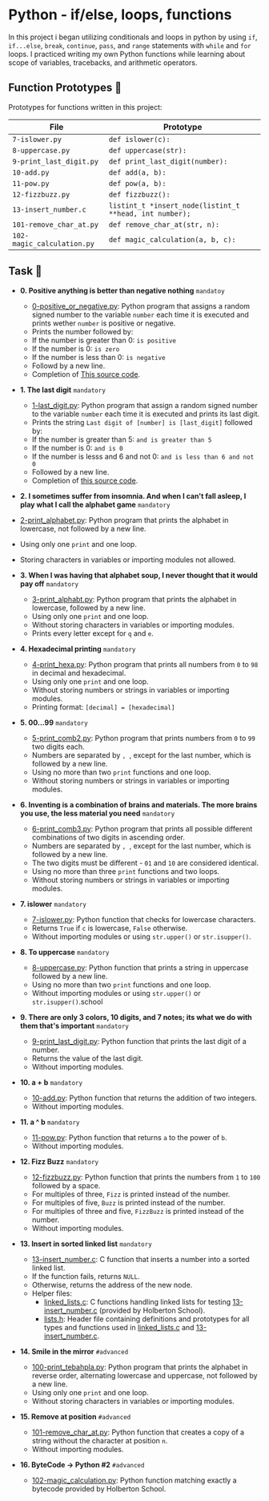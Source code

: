  # Python - if/else, loops, functions

 In this project i began utilizing conditionals and loops in python by using `if`, `if...else`, `break`, `continue`, `pass`, and `range` statements with `while` and `for` loops. I practiced writing my own Python functions while learning about scope of variables, tracebacks, and arithmetic operators.


 ## Function Prototypes :floppy_disk:

 Prototypes for functions written in this project:

| File				| Prototype					|
|-------------------------------|-----------------------------------------------|
|`7-islower.py`			|`def islower(c):`				|
|`8-uppercase.py`		|`def uppercase(str):`				|
|`9-print_last_digit.py`	|`def print_last_digit(number):`		|
|`10-add.py`			|`def add(a, b):`				|
|`11-pow.py`			|`def pow(a, b):`				|
|`12-fizzbuzz.py`		|`def fizzbuzz():`				|
|`13-insert_number.c`		|`listint_t *insert_node(listint_t **head, int number);`|
|`101-remove_char_at.py`	|`def remove_char_at(str, n):`			|
|`102-magic_calculation.py`     |`def magic_calculation(a, b, c):`		|

 ## Task :page_with_curl:

* **0. Positive anything is better than negative nothing** `mandatoy`
	* [0-positive_or_negative.py](./0-positive_or_negative.py): Python program that assigns a random signed number to the variable `number` each time it is executed and prints wether `number` is positive or negative.
	* Prints the number followed by:
	* If the number is greater than 0: `is positive`
	* If the number is 0: `is zero`
	* If the number is less than 0: `is negative`
	* Followd by a new line.
	* Completion of [This source code](https://github.com/holbertonschool/0x01.py/blob/master/0-positive_or_negative.py).

* **1. The last digit** `mandatory`
	* [1-last_digit.py](./1-last_digit.py): Python program that assign a random signed number to the variable `number` each time it is executed and prints its last digit.
	* Prints the string `Last digit of [number] is [last_digit]` followed by:
	* If the number is greater than 5: `and is greater than 5`
	* If the number is 0: `and is 0`
	* If the number is lesss and 6 and not 0: `and is less than 6 and not 0`
	* Followed by a new line.
	* Completion of [this source code](https://github.com/holbertonschool/0x01.py/blob/master/1-last_digit_py).

* **2. I sometimes suffer from insomnia. And when I can't fall asleep, I play what I call the alphabet game** `mandatory`
 * [2-print_alphabet.py](./2-print_alphabet.py): Python program that prints the alphabet in lowercase, not followed by a new line.
  * Using only one `print` and one loop.
  * Storing characters in variables or importing modules not allowed.

* **3. When I was having that alphabet soup, I never thought that it would pay off** `mandatory`
  * [3-print_alphabt.py](./3-print_alphabt.py): Python program that prints the alphabet in lowercase, followed by a new line.
  * Using only one `print` and one loop.
  * Without storing characters in variables or importing modules.
  * Prints every letter except for `q` and `e`.

* **4. Hexadecimal printing** `mandatory`
  * [4-print_hexa.py](./4-print_hexa.py): Python program that prints all numbers from `0` to `98` in decimal and hexadecimal.
  * Using only one `print` and one loop.
  * Without storing numbers or strings in variables or importing modules.
  * Printing format: `[decimal] = [hexadecimal]`

* **5. 00...99** `mandatory`
  * [5-print_comb2.py](./5-print_comb2.py): Python program that prints numbers from `0`
  to `99` two digits each.
  * Numbers are separated by `, `, except for the last number, which is followed by a new line.
  * Using no more than two `print` functions and one loop.
  * Without storing numbers or strings in variables or importing modules.

* **6. Inventing is a combination of brains and materials. The more brains you use, the less material you need** `mandatory`
  * [6-print_comb3.py](./6-print_comb3.py): Python program that prints all possible different combinations of two digits in ascending order.
  * Numbers are separated by `, `, except for the last number, which is followed by a new line.
  * The two digits must be different - `01` and `10` are considered identical.
  * Using no more than three `print` functions and two loops.
  * Without storing numbers or strings in variables or importing modules.

* **7. islower** `mandatory`
  * [7-islower.py](./7-islower.py): Python function that checks for lowercase characters.
  * Returns `True` if `c` is lowercase, `False` otherwise.
  * Without importing modules or using `str.upper()` or `str.isupper()`.

* **8. To uppercase** `mandatory`
  * [8-uppercase.py](./8-uppercase.py): Python function that prints a string in
  uppercase followed by a new line.
  * Using no more than two `print` functions and one loop.
  * Without importing modules or using `str.upper()` or `str.isupper()`.school	

* **9. There are only 3 colors, 10 digits, and 7 notes; its what we do with them that's important** `mandatory`
  * [9-print_last_digit.py](./9-print_last_digit.py): Python function that prints the last digit of a number.
  * Returns the value of the last digit.
  * Without importing modules.

* **10. a + b** `mandatory`
  * [10-add.py](./10-add.py): Python function that returns the addition of two integers.
  * Without importing modules.

* **11. a ^ b** `mandatory`
  * [11-pow.py](./11-pow.py): Python function that returns `a` to the power of `b`.
  * Without importing modules.

* **12. Fizz Buzz** `mandatory`
  * [12-fizzbuzz.py](./12-fizzbuzz.py): Python function that prints the numbers from `1` to `100` followed by a space.
  * For multiples of three, `Fizz` is printed instead of the number.
  * For multiples of five, `Buzz` is printed instead of the number.
  * For multiples of three and five, `FizzBuzz` is printed instead of the number.
  * Without importing modules.

* **13. Insert in sorted linked list** `mandatory`
  * [13-insert_number.c](./13-insert_number.c): C function that inserts a number into a sorted linked list.
  * If the function fails, returns `NULL`.
  * Otherwise, returns the address of the new node.
  * Helper files:
    * [linked_lists.c](./linked_lists.c): C functions handling linked lists for testing
    [13-insert_number.c](./13-insert_number.c) (provided by Holberton School).
    * [lists.h](./lists.h): Header file containing definitions and prototypes for all types and functions used in [linked_lists.c](./linked_lists.c) and
    [13-insert_number.c](./13-insert_number.c).

* **14. Smile in the mirror** `#advanced`
  * [100-print_tebahpla.py](./100-print_tebahpla.py): Python program that prints the alphabet in reverse order, alternating lowercase and uppercase, not followed by a new line.
  * Using only one `print` and one loop.
  * Without storing characters in variables or importing modules.

* **15. Remove at position** `#advanced`
  * [101-remove_char_at.py](./101-remove_char_at_py): Python function that creates a copy of a string without the character at position `n`.
  * Without importing modules.

* **16. ByteCode -> Python #2** `#advanced`
  * [102-magic_calculation.py](./102-magic_calculation.py): Python function matching exactly a
  bytecode provided by Holberton School.
